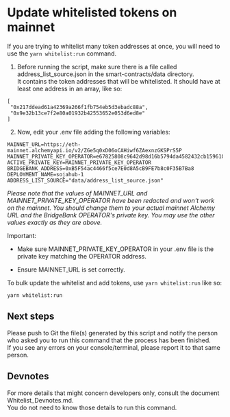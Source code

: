 # Update whitelisted tokens on mainnet

If you are trying to whitelist many token addresses at once, you will need to use the `yarn whitelist:run` command.

1) Before running the script, make sure there is a file called address_list_source.json in the smart-contracts/data directory.  
It contains the token addresses that will be whitelisted. It should have at least one address in an array, like so:
```
[
 "0x217ddead61a42369a266f1fb754eb5d3ebadc88a",
 "0x9e32b13ce7f2e80a01932b42553652e053d6ed8e"
]
```

2) Now, edit your .env file adding the following variables:
```
MAINNET_URL=https://eth-mainnet.alchemyapi.io/v2/ZGe5q0xD06oCAHiwf6ZAexnzGKSPrS5P
MAINNET_PRIVATE_KEY_OPERATOR=e67825808c9642d98d16b5794da4582432cb159610ff3934e8a0bac074e725f2
ACTIVE_PRIVATE_KEY=MAINNET_PRIVATE_KEY_OPERATOR
BRIDGEBANK_ADDRESS=0xB5F54ac4466f5ce7E0d8A5cB9FE7b8c0F35B7Ba8
DEPLOYMENT_NAME=sojahub-1
ADDRESS_LIST_SOURCE="data/address_list_source.json"
```
_Please note that the values of MAINNET_URL and MAINNET_PRIVATE_KEY_OPERATOR have been redacted and won't work on the mainnet. You should change them to your actual mainnet Alchemy URL and the BridgeBank OPERATOR's private key. You may use the other values exactly as they are above._

Important:
- Make sure MAINNET_PRIVATE_KEY_OPERATOR in your .env file is the private key matching the OPERATOR address.

- Ensure MAINNET_URL is set correctly.  

To bulk update the whitelist and add tokens, use `yarn whitelist:run` like so:

```
yarn whitelist:run
```

## Next steps
Please push to Git the file(s) generated by this script and notify the person who asked you to run this command that the process has been finished.  
If you see any errors on your console/terminal, please report it to that same person.

## Devnotes
For more details that might concern developers only, consult the document Whitelist_Devnotes.md.  
You do not need to know those details to run this command.  